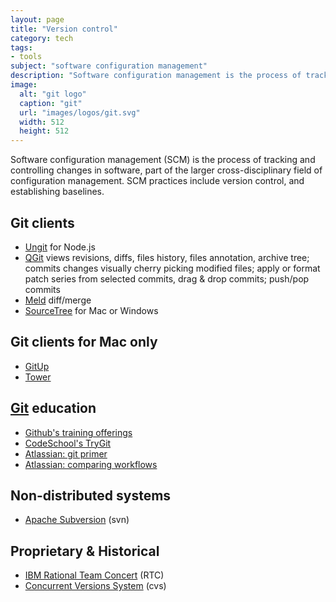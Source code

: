 ```yaml
---
layout: page
title: "Version control"
category: tech
tags:
- tools
subject: "software configuration management"
description: "Software configuration management is the process of tracking and controlling changes in software."
image:
  alt: "git logo"
  caption: "git"
  url: "images/logos/git.svg"
  width: 512
  height: 512
---
```


Software configuration management (SCM) is the process of tracking
and controlling changes in software,
part of the larger cross-disciplinary field of configuration management.
SCM practices include version control, and establishing baselines.

Git clients
-----------
* [Ungit](https://codio.com/docs/ide/tutorials/ungit/) for Node.js
* [QGit](https://sourceforge.net/projects/qgit/) views revisions, diffs, files history, files annotation, archive tree; commits changes visually cherry picking modified files; apply or format patch series from selected commits, drag & drop commits; push/pop commits
* [Meld](https://kaiw.github.io/) diff/merge
* [SourceTree](https://www.sourcetreeapp.com/) for Mac or Windows

Git clients for Mac only
------------------------
* [GitUp](http://gitup.co/)
* [Tower](https://www.git-tower.com/)

[Git](https://www.git-scm.com/) education
-----------------------------------------
* [Github's training offerings](https://training.github.com/classes/essentials/)
* [CodeSchool's TryGit](https://try.github.io/levels/1/challenges/1)
* [Atlassian: git primer](https://www.atlassian.com/git/)
* [Atlassian: comparing workflows](https://www.atlassian.com/git/tutorials/comparing-workflows)

Non-distributed systems
-----------------------
* [Apache Subversion](https://subversion.apache.org/) (svn)

Proprietary & Historical
--------------------------------
* [IBM Rational Team Concert](https://jazz.net/products/rational-team-concert/) (RTC)
* [Concurrent Versions System](http://www.nongnu.org/cvs/) (cvs)
